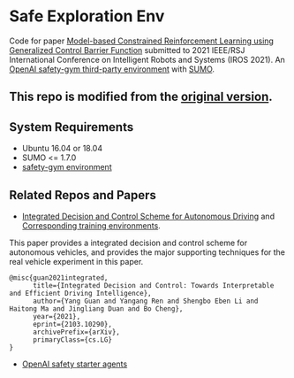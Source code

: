 # Safe Exploration Env

Code for paper [Model-based Constrained Reinforcement Learning using Generalized Control Barrier Function](https://arxiv.org/abs/2103.01556) submitted to 2021 IEEE/RSJ International Conference on Intelligent Robots and Systems (IROS 2021).
An [OpenAI safety-gym third-party environment](https://openai.com/blog/safety-gym/) with [SUMO](https://www.eclipse.org/sumo/). 


## This repo is **modified** from the [original version](https://github.com/idthanm/env_build).

## System Requirements
- Ubuntu 16.04 or 18.04
- SUMO <= 1.7.0
- [safety-gym environment](https://github.com/openai/safety-gym)

## Related Repos and Papers
- [Integrated Decision and Control Scheme for Autonomous Driving](https://arxiv.org/abs/2103.10290) and [Corresponding training environments](https://github.com/idthanm/env_build).

This paper provides a integrated decision and control scheme for autonomous vehicles, and provides the major supporting techniques for the real vehicle experiment in this paper.
```
@misc{guan2021integrated,
      title={Integrated Decision and Control: Towards Interpretable and Efficient Driving Intelligence}, 
      author={Yang Guan and Yangang Ren and Shengbo Eben Li and Haitong Ma and Jingliang Duan and Bo Cheng},
      year={2021},
      eprint={2103.10290},
      archivePrefix={arXiv},
      primaryClass={cs.LG}
}
```
- [OpenAI safety starter agents](https://github.com/openai/safety-starter-agents)
